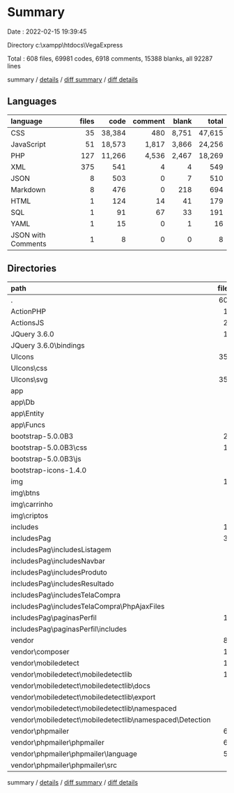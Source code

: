 # Summary

Date : 2022-02-15 19:39:45

Directory c:\xampp\htdocs\VegaExpress

Total : 608 files,  69981 codes, 6918 comments, 15388 blanks, all 92287 lines

summary / [details](details.md) / [diff summary](diff.md) / [diff details](diff-details.md)

## Languages
| language | files | code | comment | blank | total |
| :--- | ---: | ---: | ---: | ---: | ---: |
| CSS | 35 | 38,384 | 480 | 8,751 | 47,615 |
| JavaScript | 51 | 18,573 | 1,817 | 3,866 | 24,256 |
| PHP | 127 | 11,266 | 4,536 | 2,467 | 18,269 |
| XML | 375 | 541 | 4 | 4 | 549 |
| JSON | 8 | 503 | 0 | 7 | 510 |
| Markdown | 8 | 476 | 0 | 218 | 694 |
| HTML | 1 | 124 | 14 | 41 | 179 |
| SQL | 1 | 91 | 67 | 33 | 191 |
| YAML | 1 | 15 | 0 | 1 | 16 |
| JSON with Comments | 1 | 8 | 0 | 0 | 8 |

## Directories
| path | files | code | comment | blank | total |
| :--- | ---: | ---: | ---: | ---: | ---: |
| . | 608 | 69,981 | 6,918 | 15,388 | 92,287 |
| ActionPHP | 14 | 493 | 26 | 150 | 669 |
| ActionsJS | 29 | 330 | 23 | 122 | 475 |
| JQuery 3.6.0 | 10 | 6,284 | 117 | 167 | 6,568 |
| JQuery 3.6.0\bindings | 1 | 20 | 6 | 1 | 27 |
| UIcons | 355 | 1,439 | 1 | 4 | 1,444 |
| UIcons\css | 1 | 1,078 | 0 | 3 | 1,081 |
| UIcons\svg | 354 | 361 | 1 | 1 | 363 |
| app | 9 | 769 | 48 | 217 | 1,034 |
| app\Db | 1 | 103 | 20 | 34 | 157 |
| app\Entity | 7 | 575 | 16 | 171 | 762 |
| app\Funcs | 1 | 91 | 12 | 12 | 115 |
| bootstrap-5.0.0B3 | 22 | 46,847 | 1,750 | 11,641 | 60,238 |
| bootstrap-5.0.0B3\css | 16 | 35,088 | 136 | 8,133 | 43,357 |
| bootstrap-5.0.0B3\js | 6 | 11,759 | 1,614 | 3,508 | 16,881 |
| bootstrap-icons-1.4.0 | 1 | 3 | 0 | 0 | 3 |
| img | 19 | 157 | 3 | 3 | 163 |
| img\btns | 8 | 52 | 1 | 1 | 54 |
| img\carrinho | 1 | 1 | 0 | 0 | 1 |
| img\criptos | 5 | 5 | 0 | 0 | 5 |
| includes | 10 | 1,730 | 192 | 468 | 2,390 |
| includesPag | 37 | 4,069 | 403 | 1,043 | 5,515 |
| includesPag\includesListagem | 1 | 76 | 0 | 17 | 93 |
| includesPag\includesNavbar | 1 | 98 | 23 | 37 | 158 |
| includesPag\includesProduto | 1 | 4 | 0 | 0 | 4 |
| includesPag\includesResultado | 1 | 0 | 0 | 1 | 1 |
| includesPag\includesTelaCompra | 9 | 405 | 88 | 116 | 609 |
| includesPag\includesTelaCompra\PhpAjaxFiles | 3 | 78 | 38 | 26 | 142 |
| includesPag\paginasPerfil | 10 | 802 | 172 | 262 | 1,236 |
| includesPag\paginasPerfil\includes | 5 | 199 | 142 | 81 | 422 |
| vendor | 84 | 6,882 | 4,196 | 1,367 | 12,445 |
| vendor\composer | 10 | 771 | 162 | 225 | 1,158 |
| vendor\mobiledetect | 12 | 1,076 | 898 | 305 | 2,279 |
| vendor\mobiledetect\mobiledetectlib | 12 | 1,076 | 898 | 305 | 2,279 |
| vendor\mobiledetect\mobiledetectlib\docs | 4 | 67 | 0 | 23 | 90 |
| vendor\mobiledetect\mobiledetectlib\export | 1 | 28 | 32 | 8 | 68 |
| vendor\mobiledetect\mobiledetectlib\namespaced | 1 | 4 | 16 | 3 | 23 |
| vendor\mobiledetect\mobiledetectlib\namespaced\Detection | 1 | 4 | 16 | 3 | 23 |
| vendor\phpmailer | 61 | 5,032 | 3,135 | 833 | 9,000 |
| vendor\phpmailer\phpmailer | 61 | 5,032 | 3,135 | 833 | 9,000 |
| vendor\phpmailer\phpmailer\language | 52 | 1,019 | 321 | 156 | 1,496 |
| vendor\phpmailer\phpmailer\src | 5 | 3,688 | 2,768 | 579 | 7,035 |

summary / [details](details.md) / [diff summary](diff.md) / [diff details](diff-details.md)